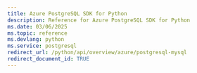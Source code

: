 ```yaml
---
title: Azure PostgreSQL SDK for Python
description: Reference for Azure PostgreSQL SDK for Python
ms.date: 03/06/2025
ms.topic: reference
ms.devlang: python
ms.service: postgresql
redirect_url: /python/api/overview/azure/postgresql-mysql
redirect_document_id: TRUE
---
```

